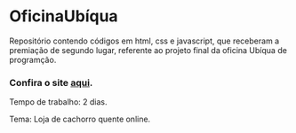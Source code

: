 # OficinaUbíqua

Repositório contendo códigos em html, css e javascript, que receberam a premiação de segundo lugar, referente ao projeto final da oficina Ubíqua de programção.

### Confira o site [aqui](https://ricardocarvalhogit.github.io/OficinaUbiqua/).

Tempo de trabalho: 2 dias.

Tema: Loja de cachorro quente online.

